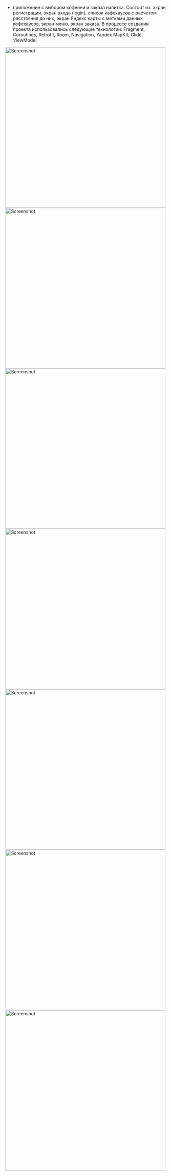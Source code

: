 - приложение с выбором кофейни и заказа напитка. Состоит из: экран регистрации, экран входа (login), список кафехаусов с расчетом расстояния до них, экран Яндекс карты с метками данных кофехаусов, экран меню, экран заказа. В процессе создания проекта использовались следующие технологии: Fragment, Coroutines, Retrofit, Room, Navigation, Yandex MapKit, Glide, ViewModel

<img src="https://github.com/j2ck1e/CoffeeApp/assets/111979003/5814b823-deaa-4f40-ac94-9bc31d014724" height="500" alt="Screenshot">

<img src="https://github.com/j2ck1e/CoffeeApp/assets/111979003/b373d40f-1856-432b-a7d3-cc71805bf9d5" height="500" alt="Screenshot">

<img src="https://github.com/j2ck1e/CoffeeApp/assets/111979003/673d8aa9-0deb-4566-a432-6aa7ff1a5820" height="500" alt="Screenshot">

<img src="https://github.com/j2ck1e/CoffeeApp/assets/111979003/12ada632-0a59-4e7c-9b49-3b3012ac44ab" height="500" alt="Screenshot">

<img src="https://github.com/j2ck1e/CoffeeApp/assets/111979003/3c698038-3a2e-4217-8260-f15c147e6c5e" height="500" alt="Screenshot">

<img src="https://github.com/j2ck1e/CoffeeApp/assets/111979003/6a311011-8054-47a1-98ad-5b5892e710e6" height="500" alt="Screenshot">

<img src="https://github.com/j2ck1e/CoffeeApp/assets/111979003/12072fab-82ab-4089-9594-76c720a485dc" height="500" alt="Screenshot">




